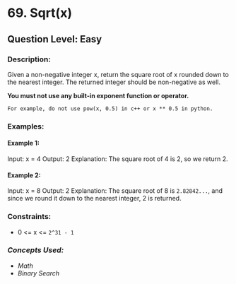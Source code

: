 # 69. Sqrt(x)
## Question Level: Easy
### Description:
Given a non-negative integer x, return the square root of x rounded down to the nearest integer. The returned integer should be non-negative as well.

<b>You must not use any built-in exponent function or operator.</b>
```
For example, do not use pow(x, 0.5) in c++ or x ** 0.5 in python.
```

### Examples:
#### Example 1:
Input: x = 4
Output: 2
Explanation: The square root of 4 is 2, so we return 2.

#### Example 2:
Input: x = 8
Output: 2
Explanation: The square root of 8 is ``2.82842...``, and since we round it down to the nearest integer, 2 is returned.

### Constraints:

- 0 <= x <= ``2^31 - 1``

### <i>Concepts Used:
- Math
- Binary Search</i>
